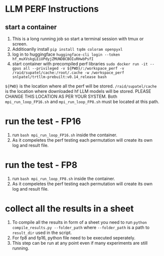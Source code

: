 # LLM PERF Instructions

## start a container 
1. This is a long running job so start a terminal session with tmux or screen.
2. Additioanlly install `pip install tqdm coloram openpyxl`
3. log in to huggingface `huggingface-cli login --token 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`
4. start container with precompiled perf libraries `sudo docker run -it --gpus all --privileged -v ${PWD}/:/workspace_perf -v /raid/supatel/cache:/root/.cache -w /workspace_perf  snlpatel/trtllm-prebuilt:v0.14_release bash`
  
  `${PWD}` is the location where all the perf will be stored.
  `/raid/supatel/cache` is the location where downloaded hf LLM models will be stored. PLEASE CHANGE THIS LOCATION AS PER YOUR SYSTEM. Both `mpi_run_loop_FP16.sh` and `mpi_run_loop_FP8.sh` must be located at this path. 

# run the test - FP16

1. run `bash mpi_run_loop_FP16.sh` inside the container.
2. As it compeletes the perf testing each permutation will create its own log and result file.


# run the test - FP8

1. run `bash mpi_run_loop_FP8.sh` inside the container.
2. As it compeletes the perf testing each permutation will create its own log and result file.


# collect all the results in a sheet

1. To compile all the results in form of a sheet you need to run `python compile_results.py --folder_path` where `--folder_path` is a path to `result_dir` used in the script. 
2. For fp8 and fp16, python file need to be executed seperately.
3. This step can be run at any point even if many experiments are still running.





